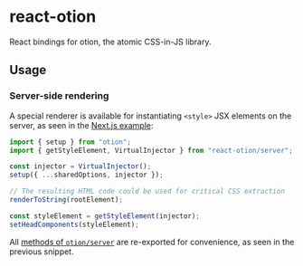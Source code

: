 # react-otion

React bindings for otion, the atomic CSS-in-JS library.

## Usage

### Server-side rendering

A special renderer is available for instantiating `<style>` JSX elements on the server, as seen in the [Next.js example](https://github.com/kripod/otion/tree/master/packages/example-nextjs):

```js
import { setup } from "otion";
import { getStyleElement, VirtualInjector } from "react-otion/server";

const injector = VirtualInjector();
setup({ ...sharedOptions, injector });

// The resulting HTML code could be used for critical CSS extraction
renderToString(rootElement);

const styleElement = getStyleElement(injector);
setHeadComponents(styleElement);
```

All [methods of `otion/server`](https://github.com/kripod/otion/tree/master/packages/otion#server-side-rendering) are re-exported for convenience, as seen in the previous snippet.
